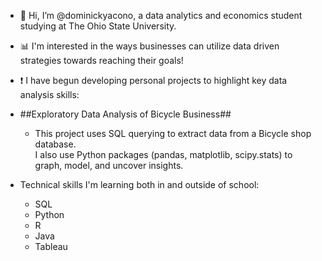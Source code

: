  - 👋 Hi, I’m @dominickyacono, a data analytics and economics student studying at The Ohio State University.
 - 📊 I'm interested in the ways businesses can utilize data driven strategies towards reaching their goals! 
 - ❗️ I have begun developing personal projects to highlight key data analysis skills:
 - ##Exploratory Data Analysis of Bicycle Business## 
   - This project uses SQL querying to extract data from a Bicycle shop database.  
     I also use Python packages (pandas, matplotlib, scipy.stats) to graph, model, and uncover insights. 
     
- Technical skills I'm learning both in and outside of school: 
  - SQL 
  - Python
  - R
  - Java
  - Tableau

<!---
dominickyacono/dominickyacono is a ✨ special ✨ repository because its `README.md` (this file) appears on your GitHub profile.
You can click the Preview link to take a look at your changes.
--->
